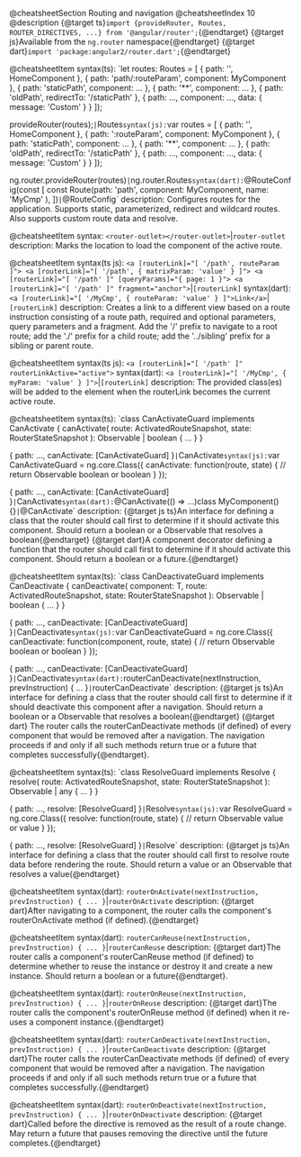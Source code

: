 @cheatsheetSection
Routing and navigation
@cheatsheetIndex 10
@description
{@target ts}`import {provideRouter, Routes, ROUTER_DIRECTIVES, ...} from '@angular/router';`{@endtarget}
{@target js}Available from the `ng.router` namespace{@endtarget}
{@target dart}`import 'package:angular2/router.dart';`{@endtarget}


@cheatsheetItem
syntax(ts):
`let routes: Routes = [
  { path: '', HomeComponent },
  { path: 'path/:routeParam', component: MyComponent },
  { path: 'staticPath', component: ... },
  { path: '**', component: ... },
  { path: 'oldPath', redirectTo: '/staticPath' },
  { path: ..., component: ..., data: { message: 'Custom' } }
]);

provideRouter(routes);`|`Routes`
syntax(js):
`var routes = [
  { path: '', HomeComponent },
  { path: ':routeParam', component: MyComponent },
  { path: 'staticPath', component: ... },
  { path: '**', component: ... },
  { path: 'oldPath', redirectTo: '/staticPath' },
  { path: ..., component: ..., data: { message: 'Custom' } }
]);

ng.router.provideRouter(routes)`|`ng.router.Routes`
syntax(dart):
`@RouteConfig(const [
  const Route(path: 'path', component: MyComponent, name: 'MyCmp' ),
])`|`@RouteConfig`
description:
Configures routes for the application. Supports static, parameterized, redirect and wildcard routes. Also supports custom route data and resolve.


@cheatsheetItem
syntax:
`<router-outlet></router-outlet>`|`router-outlet`
description:
Marks the location to load the component of the active route.


@cheatsheetItem
syntax(ts js):
`
<a [routerLink]="[ '/path', routeParam ]">
<a [routerLink]="[ '/path', { matrixParam: 'value' } ]">
<a [routerLink]="[ '/path' ]" [queryParams]="{ page: 1 }">
<a [routerLink]="[ '/path' ]" fragment="anchor">
`|`[routerLink]`
syntax(dart):
`<a [routerLink]="[ '/MyCmp', { routeParam: 'value' } ]">Link</a>`|`[routerLink]`
description:
Creates a link to a different view based on a route instruction consisting of a route path, required and optional parameters, query parameters and a fragment. Add the '/' prefix to navigate to a root route; add the './' prefix for a child route; add the '../sibling' prefix for a sibling or parent route.

@cheatsheetItem
syntax(ts js):
`<a [routerLink]="[ '/path' ]" routerLinkActive="active">`
syntax(dart):
`<a [routerLink]="[ '/MyCmp', { myParam: 'value' } ]">`|`[routerLink]`
description:
The provided class(es) will be added to the element when the routerLink becomes the current active route.

@cheatsheetItem
syntax(ts):
`class CanActivateGuard implements CanActivate {
    canActivate(
      route: ActivatedRouteSnapshot,
      state: RouterStateSnapshot
    ): Observable<boolean> | boolean { ... }
}

{ path: ..., canActivate: [CanActivateGuard] }`|`CanActivate`
syntax(js):
`var CanActivateGuard = ng.core.Class({
  canActivate: function(route, state) {
    // return Observable boolean or boolean
  }
});

{ path: ..., canActivate: [CanActivateGuard] }`|`CanActivate`
syntax(dart):
`@CanActivate(() => ...)class MyComponent() {}`|`@CanActivate`
description:
{@target js ts}An interface for defining a class that the router should call first to determine if it should activate this component. Should return a boolean or a Observable that resolves a boolean{@endtarget}
{@target dart}A component decorator defining a function that the router should call first to determine if it should activate this component. Should return a boolean or a future.{@endtarget}

@cheatsheetItem
syntax(ts):
`class CanDeactivateGuard implements CanDeactivate<T> {
    canDeactivate(
      component: T,
      route: ActivatedRouteSnapshot,
      state: RouterStateSnapshot
    ): Observable<boolean> | boolean { ... }
}

{ path: ..., canDeactivate: [CanDeactivateGuard] }`|`CanDeactivate`
syntax(js):
`var CanDeactivateGuard = ng.core.Class({
  canDeactivate: function(component, route, state) {
    // return Observable boolean or boolean
  }
});

{ path: ..., canDeactivate: [CanDeactivateGuard] }`|`CanDeactivate`
syntax(dart):
`routerCanDeactivate(nextInstruction, prevInstruction) { ... }`|`routerCanDeactivate`
description:
{@target js ts}An interface for defining a class that the router should call first to determine if it should deactivate this component after a navigation. Should return a boolean or a Observable that resolves a boolean{@endtarget}
{@target dart}
The router calls the routerCanDeactivate methods (if defined) of every component that would be removed after a navigation. The navigation proceeds if and only if all such methods return true or a future that completes successfully{@endtarget}.


@cheatsheetItem
syntax(ts):
`class ResolveGuard implements Resolve<T> {
    resolve(
      route: ActivatedRouteSnapshot,
      state: RouterStateSnapshot
    ): Observable<any> | any { ... }
}

{ path: ..., resolve: [ResolveGuard] }`|`Resolve`
syntax(js):
`var ResolveGuard = ng.core.Class({
  resolve: function(route, state) {
    // return Observable value or value
  }
});

{ path: ..., resolve: [ResolveGuard] }`|`Resolve`
description:
{@target js ts}An interface for defining a class that the router should call first to resolve route data before rendering the route. Should return a value or an Observable that resolves a value{@endtarget}

@cheatsheetItem
syntax(dart):
`routerOnActivate(nextInstruction, prevInstruction) { ... }`|`routerOnActivate`
description:
{@target dart}After navigating to a component, the router calls the component's routerOnActivate method (if defined).{@endtarget}


@cheatsheetItem
syntax(dart):
`routerCanReuse(nextInstruction, prevInstruction) { ... }`|`routerCanReuse`
description:
{@target dart}The router calls a component's routerCanReuse method (if defined) to determine whether to reuse the instance or destroy it and create a new instance. Should return a boolean or a future{@endtarget}.


@cheatsheetItem
syntax(dart):
`routerOnReuse(nextInstruction, prevInstruction) { ... }`|`routerOnReuse`
description:
{@target dart}The router calls the component's routerOnReuse method (if defined) when it re-uses a component instance.{@endtarget}


@cheatsheetItem
syntax(dart):
`routerCanDeactivate(nextInstruction, prevInstruction) { ... }`|`routerCanDeactivate`
description:
{@target dart}The router calls the routerCanDeactivate methods (if defined) of every component that would be removed after a navigation. The navigation proceeds if and only if all such methods return true or a future that completes successfully.{@endtarget}


@cheatsheetItem
syntax(dart):
`routerOnDeactivate(nextInstruction, prevInstruction) { ... }`|`routerOnDeactivate`
description:
{@target dart}Called before the directive is removed as the result of a route change. May return a future that pauses removing the directive until the future completes.{@endtarget}

